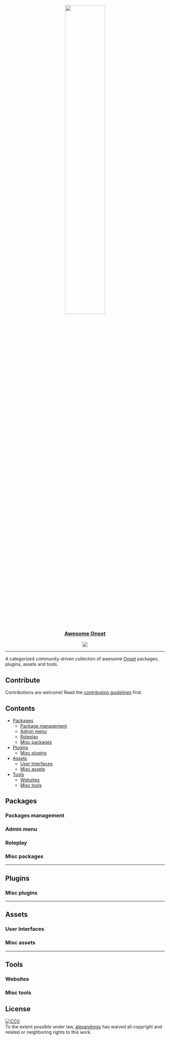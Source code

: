 <div>
  <p align="center">
    <a href="https://playonset.com"><img src="https://playonset.com/images/Onset.png" width="50%"></a>
  </p>
  <h3 align="center"><a href="https://github.com/alexandregv/awesome-onset">Awesome Onset</a></h3>
  <p align="center">
    <a href="https://github.com/sindresorhus/awesome"><img src="https://cdn.rawgit.com/sindresorhus/awesome/d7305f38d29fed78fa85652e3a63e154dd8e8829/media/badge.svg"></a>
  </p>
  <hr>
</div>

A categorized community-driven collection of awesome [Onset](https://playonset.com) packages, plugins, assets and tools.

## Contribute
Contributions are welcome! Read the [contribution guidelines](contributing.md) first.

## Contents
* [Packages](#packages)
  * [Package management](#packages-management)
  * [Admin menu](#admin-menu)
  * [Roleplay](#roleplay)
  * [Misc packages](#misc-packages)
* [Plugins](#plugins)
  * [Misc plugins](#misc-plugins)
* [Assets](#assets)
  * [User Interfaces](#user-interfaces)
  * [Misc assets](#misc-assets)
* [Tools](#tools)
  * [Websites](#websites)
  * [Misc tools](#misc-tools)
  
## Packages
### Packages management
### Admin menu
### Roleplay
### Misc packages

---
## Plugins
### Misc plugins

---
## Assets
### User Interfaces
### Misc assets

---
## Tools
### Websites
### Misc tools
  
## License
[![CC0](https://mirrors.creativecommons.org/presskit/buttons/88x31/svg/cc-zero.svg)](https://creativecommons.org/publicdomain/zero/1.0)  
To the extent possible under law, [alexandregv](https://github.com/alexandregv) has waived all copyright and related or neighboring rights to this work.
